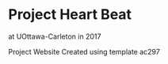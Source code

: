 Project Heart Beat
=========
at UOttawa-Carleton in 2017

Project Website 
Created using template ac297
